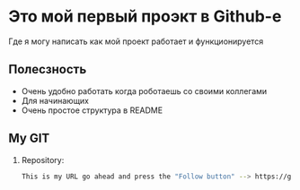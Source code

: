 # Это мой первый проэкт в Github-е  
Где я могу написать как мой проект работает и функционируется 

## Полесзность  
- Очень удобно работать когда роботаешь со своими коллегами  
- Для начинающих
- Очень простое структура в README  

## My GIT  
1. Repository:  
   ```sh
   This is my URL go ahead and press the "Follow button" --> https://github.com/Salievabdulloh
